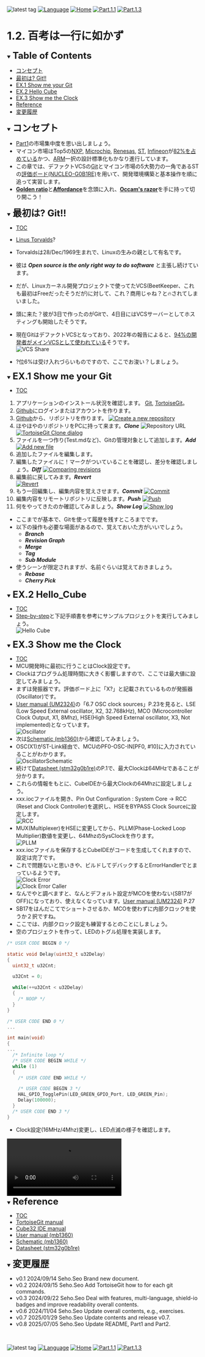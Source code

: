 ![latest tag](https://img.shields.io/github/v/tag/gtuja/CSC_MS.svg?color=brightgreen)
[![Language](https://img.shields.io/badge/%E8%A8%80%E8%AA%9E-English-brightgreen)](https://github.com/gtuja/CSC_MS/blob/main/Part1/2.Hello%20MCU_en.md)
[![Home](https://img.shields.io/badge/Home-Readme-brightgreen)](https://github.com/gtuja/CSC_MS/blob/main/README.md)
[![Part.1.1](https://img.shields.io/badge/Prev-Part.1.1-brightgreen)](https://github.com/gtuja/CSC_MS/blob/main/Part1/1.What%20is%20MS.md)
[![Part.1.3](https://img.shields.io/badge/Next-Part.1.3-brightgreen)](https://github.com/gtuja/CSC_MS/blob/main/Part1/3.ProcessAndOrganization.md)

# 1.2. 百考は一行に如かず

<div id="toc"></div>
<details open>
<summary><font size="5"><b>Table of Contents</b></font></summary>

- [コンセプト](#Concept)
- [最初は? Git!!](#At_first_Git)
- [EX.1 Show me your Git](#Exercise1)
- [EX.2 Hello Cube](#Exercise2)
- [EX.3 Show me the Clock](#Exercise3)
- [Reference](#Reference)
- [変更履歴](#history)

</details>

<div id="Concept"></div>
<details open>
<summary><font size="5"><b>コンセプト</b></font></summary>

- [Part1](https://github.com/gtuja/CSC_MS/blob/main/Part1/1.What%20is%20MS.md)の市場集中度を思い出しましょう。
- マイコン市場はTop5の[NXP](https://www.nxp.com/), [Microchip](https://www.microchip.com/), [Renesas](https://www.renesas.com/), [ST](https://www.st.com/content/st_com/en.html), [Infineon](https://www.infineon.com/)が[82%を占めている](https://www.semiconportal.com/archive/editorial/market/220616-mcuranking.html)かつ、[ARM](https://www.arm.com/)一択の設計標準化もかなり進行しています。
- この章では、デファクトVCSの[Git](https://git-scm.com/)とマイコン市場の5大勢力の一角であるSTの[評価ボード(NUCLEO-G0B1RE)](https://www.st.com/ja/evaluation-tools/nucleo-g0b1re.html)を用いて、開発環境構築と基本操作を順に追って実習します。
- [**Golden ratio**](https://en.m.wikipedia.org/wiki/Golden_ratio)と[**Affordance**](https://en.m.wikipedia.org/wiki/Affordance)を念頭に入れ、[**Occam's razor**](https://en.m.wikipedia.org/wiki/Occam%27s_razor)を手に持って切り開こう！

</details>

<div id="At_first_Git"></div>
<details open>
<summary><font size="5"><b>最初は? Git!!</b></font></summary>

- [TOC](#toc)
- [Linus Torvalds](https://en.wikipedia.org/wiki/Linus_Torvalds)?
- Torvaldsは28/Dec/1969生まれで、Linuxの生みの親として有名です。
- 彼は ***Open source is the only right way to do software*** と主張し続けています。
- だが、Linuxカーネル開発プロジェクトで使ってたVCS(BeetKeeper、これも最初はFreeだったそうだが)に対して、これ？商用じゃね？と🔥されてしまいました。
- 頭に来た？彼が3日で作ったのがGitで、4日目にはVCSサーバーとしてホスティングも開始したそうです。
- 現在GitはデファクトVCSとなっており、2022年の報告によると、[94%の開発者がメインVCSとして使われている](https://survey.stackoverflow.co/2022/#section-version-control-version-control-systems)そうです。<br>
![VCS Share](https://github.com/gtuja/CSC_MS/blob/main/Resources/Part1/Part1_VCS_Share2022.png)<br>

- ?位6%は受け入れづらいものですので、ここでお浚い？しましょう。
</details>

<div id="Exercise1"></div>
<details open>
<summary><font size="5"><b>EX.1 Show me your Git</b></font></summary>

- [TOC](#toc)
1. アプリケーションのインストール状況を確認します。 [Git](https://git-scm.com/), [TortoiseGit](https://tortoisegit.org/)。
2. [Github](https://github.com/)にログインまたはアカウントを作ります。
3. [Github](https://github.com/)から、リポジトリを作ります。
[![Create a new repository](https://docs.github.com/assets/cb-29762/mw-1440/images/help/repository/repo-create-global-nav-update.webp)](https://docs.github.com/en/repositories/creating-and-managing-repositories/creating-a-new-repository)
1. ほやほやのリポジトリをPCに持って来ます。***Clone***
![Repository URL](https://docs.github.com/assets/cb-60499/mw-1440/images/help/repository/https-url-clone-cli.webp)
[![TortoiseGit Clone dialog](https://tortoisegit.org/docs/tortoisegit/images/GitClone.png)](https://tortoisegit.org/docs/tortoisegit/tgit-dug.html)
1. ファイルを一つ作り(Test.mdなど)、Gitの管理対象として追加します。***Add***
[![Add new file](https://tortoisegit.org/docs/tortoisegit/images/ContextMenuFileNoControl.png)](https://tortoisegit.org/docs/tortoisegit/tgit-dug.html)
1. 追加したファイルを編集します。
2. 編集したファイルに！マークがついていることを確認し、差分を確認しましょう。***Diff***
[![Comparing revisions](https://tortoisegit.org/docs/tortoisegit/images/CompareRevisions.png)](https://tortoisegit.org/docs/tortoisegit/tgit-dug.html)
1. 編集前に戻してみます。***Revert***<br>
[![Revert](https://tortoisegit.org/docs/tortoisegit/images/Revert.png)](https://tortoisegit.org/docs/tortoisegit/tgit-dug.html)
1. もう一回編集し、編集内容を覚えさせます。***Commit***
[![Commit](https://tortoisegit.org/docs/tortoisegit/images/Commit.png)](https://tortoisegit.org/docs/tortoisegit/tgit-dug.html)
1.  編集内容をリモートリポジトリに反映します。***Push***
[![Push](https://tortoisegit.org/docs/tortoisegit/images/GitPush.png)](https://tortoisegit.org/docs/tortoisegit/tgit-dug.html)
1.  何をやってきたのか確認してみましょう。***Show Log***
[![Show log](https://tortoisegit.org/docs/tortoisegit/images/LogMessages.png)](https://tortoisegit.org/docs/tortoisegit/tgit-dug.html)
- ここまでが基本で、Gitを使って履歴を残すところまでです。
- 以下の操作も必要な場面があるので、覚えておいた方がいいでしょう。
  - ***Branch***
  - ***Revision Graph***
  - ***Merge***
  - ***Tag***
  - ***Sub Module***
- 使うシーンが限定されますが、名前ぐらいは覚えておきましょう。
  - ***Rebase***
  - ***Cherry Pick***

</details>

<div id="Exercise2"></div>
<details open>
<summary><font size="5"><b>EX.2 Hello_Cube</b></font></summary>

- [TOC](#toc)
- [Step-by-step](https://wiki.st.com/stm32mcu/wiki/STM32StepByStep:Step1_Tools_installation)と下記手順書を参考にサンプルプロジェクトを実行してみましょう。<br>
![Hello Cube](https://github.com/gtuja/CSC_MS/blob/main/Resources/Part1/Part1_HelloCube.png)

</details>

<div id="Exercise3"></div>
<details open>
<summary><font size="5"><b>EX.3 Show me the Clock</b></font></summary>

- [TOC](#toc)
- MCU開発時に最初に行うことはClock設定です。
- Clockはプログラム処理時間に大きく影響しますので、ここでは最大値に設定してみましょう。
- まずは発振器です。評価ボード上に「X?」と記載されているものが発振器(Oscillator)です。
- [User manual (UM2324)](https://www.st.com/resource/en/user_manual/um2324-stm32-nucleo64-boards-mb1360-stmicroelectronics.pdf)の「6.7 OSC clock sources」P.23を見ると、LSE (Low Speed External oscillator, X2, 32.768kHz), MCO (Microcontroller Clock Output, X1, 8Mhz), HSE(High Speed External oscillator, X3, Not implemented)となっています。<br>
![Oscillator](https://github.com/gtuja/CSC_MS/blob/main/Resources/Part1/Part1_Oscillator.png)
- 次は[Schematic (mb1360)](https://www.st.com/resource/en/schematic_pack/mb1360-g0b1re-c02_schematic.pdf)から確認してみましょう。
- OSC(X1)がST-Link経由で、MCUのPF0-OSC-IN[PF0, #10]に入力されていることがわかります。<br>
![OscillatorSchematic](https://github.com/gtuja/CSC_MS/blob/main/Resources/Part1/Part1_OscillatorSchematic.png)
- 続けて[Datasheet (stm32g0b1re)](https://www.st.com/resource/en/datasheet/stm32g0b1re.pdf)のP.1で、最大Clockは64MHzであることが分かります。
- これらの情報をもとに、CubeIDEから最大Clockの64Mhzに設定しましょう。
- xxx.iocファイルを開き、Pin Out Configuration : System Core -> RCC (Reset and Clock Controller)を選択し、HSEをBYPASS Clock Sourceに設定します。<br>
![RCC](https://github.com/gtuja/CSC_MS/blob/main/Resources/Part1/Part1_RCC_Setting.png)
- MUX(Multiplexer)をHSEに変更してから、PLLM(Phase-Locked Loop Multiplier)数値を変更し、64MhzのSysClockを作ります。<br>
![PLLM](https://github.com/gtuja/CSC_MS/blob/main/Resources/Part1/Part1_PLLM_Setting.png)
- xxx.iocファイルを保存するとCubeIDEがコードを生成してくれますので、設定は完了です。
- これで問題ないと思いきや、ビルドしてデバックするとErrorHandlerでとまっているようです。<br>
![Clock Error](https://github.com/gtuja/CSC_MS/blob/main/Resources/Part1/Part1_Clock64Mhz_ErrorHandler.png)<br>
![Clock Error Caller](https://github.com/gtuja/CSC_MS/blob/main/Resources/Part1/Part1_Clock64Mhz_ErrorHandler_Caller.png)<br>
- なんでやと調べますと、なんとデフォルト設定がMCOを使わない(SB17がOFF)になっており、使えなくなっています。[User manual (UM2324)](https://www.st.com/resource/en/user_manual/um2324-stm32-nucleo64-boards-mb1360-stmicroelectronics.pdf) P.27
- SB17をはんだこてでショートさせるか、MCOを使わずに内部クロックを使うか２択ですね。
- ここでは、内部クロック設定も練習するとのことにしましょう。
- 空のプロジェクトを作って、LEDのトグル処理を実装します。

```c
/* USER CODE BEGIN 0 */

static void Delay(uint32_t u32Delay)
{
  uint32_t u32Cnt;

  u32Cnt = 0;

  while(++u32Cnt < u32Delay)
  {
    /* NOOP */
  }
}

/* USER CODE END 0 */
...

int main(void)
{
...
  /* Infinite loop */
  /* USER CODE BEGIN WHILE */
  while (1)
  {
    /* USER CODE END WHILE */

    /* USER CODE BEGIN 3 */
    HAL_GPIO_TogglePin(LED_GREEN_GPIO_Port, LED_GREEN_Pin);
    Delay(100000);
  }
  /* USER CODE END 3 */
}

```
- Clock設定(16MHz/4Mhz)変更し、LED点滅の様子を確認します。<br>
<video src="https://github.com/gtuja/CSC_MS/blob/main/Resources/Part1/Part1_Nucleo-Clock16Mhz-4Mhz.mp4">

- Gitで管理しているので、その差分を見れば何を変更しているかが確認できますね。

</details>

<div id="Reference"></div>
<details open>
<summary><font size="5"><b>Reference</b></font></summary>

- [TOC](#toc)
- [TortoiseGit manual](https://tortoisegit.org/docs/tortoisegit/tgit-dug.html)
- [Cube32 IDE manual](https://www.st.com/resource/en/user_manual/dm00629856-.pdf)
- [User manual (mb1360)](https://www.st.com/resource/en/user_manual/um2324-stm32-nucleo64-boards-mb1360-stmicroelectronics.pdf)
- [Schematic (mb1360)](https://www.st.com/resource/en/schematic_pack/mb1360-g071rb-c02_schematic.pdf)
- [Datasheet (stm32g0b1re)](https://www.st.com/resource/en/datasheet/stm32g0b1re.pdf)

</details>

<div id="history"></div>
<details open>
<summary><font size="5"><b>変更履歴</b></font></summary> 

- v0.1 2024/09/14 Seho.Seo Brand new document.
- v0.2 2024/09/15 Seho.Seo Add TortoiseGit how to for each git commands.
- v0.3 2024/09/22 Seho.Seo Deal with features, multi-language, shield-io badges and improve readability overall contents.
- v0.6 2024/11/04 Seho.Seo Update overall contents, e.g., exercises.
- v0.7 2025/01/29 Seho.Seo Update contents and release v0.7.
- v0.8 2025/07/05 Seho.Seo Update README, Part1 and Part2.
</details>

<br>

![latest tag](https://img.shields.io/github/v/tag/gtuja/CSC_MS.svg?color=brightgreen)
[![Language](https://img.shields.io/badge/%E8%A8%80%E8%AA%9E-English-brightgreen)](https://github.com/gtuja/CSC_MS/blob/main/Part1/2.Hello%20MCU_en.md)
[![Home](https://img.shields.io/badge/Home-Readme-brightgreen)](https://github.com/gtuja/CSC_MS/blob/main/README.md)
[![Part.1.1](https://img.shields.io/badge/Prev-Part.1.1-brightgreen)](https://github.com/gtuja/CSC_MS/blob/main/Part1/1.What%20is%20MS.md)
[![Part.1.3](https://img.shields.io/badge/Next-Part.1.3-brightgreen)](https://github.com/gtuja/CSC_MS/blob/main/Part1/3.ProcessAndOrganization.md)



